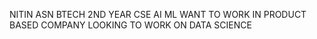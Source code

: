 NITIN ASN
BTECH 2ND YEAR
CSE AI ML
WANT TO WORK IN PRODUCT BASED COMPANY
LOOKING TO WORK ON DATA SCIENCE 

